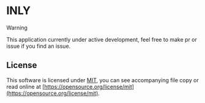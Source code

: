 # INLY

> [!WARNING]
> This application currently under active development, feel free to make pr or issue if you find an issue.


## License

This software is licensed under [MIT](/LICENSE), you can see accompanying file copy or read online at [https://opensource.org/license/mit](https://opensource.org/license/mit).